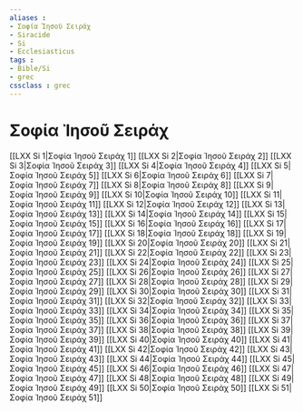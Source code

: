 ```yaml
---
aliases : 
- Σοφία Ἰησοῦ Σειράχ
- Siracide
- Si
- Ecclesiasticus
tags : 
- Bible/Si
- grec
cssclass : grec
---
```


# Σοφία Ἰησοῦ Σειράχ

[[LXX Si 1|Σοφία Ἰησοῦ Σειράχ 1]]
[[LXX Si 2|Σοφία Ἰησοῦ Σειράχ 2]]
[[LXX Si 3|Σοφία Ἰησοῦ Σειράχ 3]]
[[LXX Si 4|Σοφία Ἰησοῦ Σειράχ 4]]
[[LXX Si 5|Σοφία Ἰησοῦ Σειράχ 5]]
[[LXX Si 6|Σοφία Ἰησοῦ Σειράχ 6]]
[[LXX Si 7|Σοφία Ἰησοῦ Σειράχ 7]]
[[LXX Si 8|Σοφία Ἰησοῦ Σειράχ 8]]
[[LXX Si 9|Σοφία Ἰησοῦ Σειράχ 9]]
[[LXX Si 10|Σοφία Ἰησοῦ Σειράχ 10]]
[[LXX Si 11|Σοφία Ἰησοῦ Σειράχ 11]]
[[LXX Si 12|Σοφία Ἰησοῦ Σειράχ 12]]
[[LXX Si 13|Σοφία Ἰησοῦ Σειράχ 13]]
[[LXX Si 14|Σοφία Ἰησοῦ Σειράχ 14]]
[[LXX Si 15|Σοφία Ἰησοῦ Σειράχ 15]]
[[LXX Si 16|Σοφία Ἰησοῦ Σειράχ 16]]
[[LXX Si 17|Σοφία Ἰησοῦ Σειράχ 17]]
[[LXX Si 18|Σοφία Ἰησοῦ Σειράχ 18]]
[[LXX Si 19|Σοφία Ἰησοῦ Σειράχ 19]]
[[LXX Si 20|Σοφία Ἰησοῦ Σειράχ 20]]
[[LXX Si 21|Σοφία Ἰησοῦ Σειράχ 21]]
[[LXX Si 22|Σοφία Ἰησοῦ Σειράχ 22]]
[[LXX Si 23|Σοφία Ἰησοῦ Σειράχ 23]]
[[LXX Si 24|Σοφία Ἰησοῦ Σειράχ 24]]
[[LXX Si 25|Σοφία Ἰησοῦ Σειράχ 25]]
[[LXX Si 26|Σοφία Ἰησοῦ Σειράχ 26]]
[[LXX Si 27|Σοφία Ἰησοῦ Σειράχ 27]]
[[LXX Si 28|Σοφία Ἰησοῦ Σειράχ 28]]
[[LXX Si 29|Σοφία Ἰησοῦ Σειράχ 29]]
[[LXX Si 30|Σοφία Ἰησοῦ Σειράχ 30]]
[[LXX Si 31|Σοφία Ἰησοῦ Σειράχ 31]]
[[LXX Si 32|Σοφία Ἰησοῦ Σειράχ 32]]
[[LXX Si 33|Σοφία Ἰησοῦ Σειράχ 33]]
[[LXX Si 34|Σοφία Ἰησοῦ Σειράχ 34]]
[[LXX Si 35|Σοφία Ἰησοῦ Σειράχ 35]]
[[LXX Si 36|Σοφία Ἰησοῦ Σειράχ 36]]
[[LXX Si 37|Σοφία Ἰησοῦ Σειράχ 37]]
[[LXX Si 38|Σοφία Ἰησοῦ Σειράχ 38]]
[[LXX Si 39|Σοφία Ἰησοῦ Σειράχ 39]]
[[LXX Si 40|Σοφία Ἰησοῦ Σειράχ 40]]
[[LXX Si 41|Σοφία Ἰησοῦ Σειράχ 41]]
[[LXX Si 42|Σοφία Ἰησοῦ Σειράχ 42]]
[[LXX Si 43|Σοφία Ἰησοῦ Σειράχ 43]]
[[LXX Si 44|Σοφία Ἰησοῦ Σειράχ 44]]
[[LXX Si 45|Σοφία Ἰησοῦ Σειράχ 45]]
[[LXX Si 46|Σοφία Ἰησοῦ Σειράχ 46]]
[[LXX Si 47|Σοφία Ἰησοῦ Σειράχ 47]]
[[LXX Si 48|Σοφία Ἰησοῦ Σειράχ 48]]
[[LXX Si 49|Σοφία Ἰησοῦ Σειράχ 49]]
[[LXX Si 50|Σοφία Ἰησοῦ Σειράχ 50]]
[[LXX Si 51|Σοφία Ἰησοῦ Σειράχ 51]]

